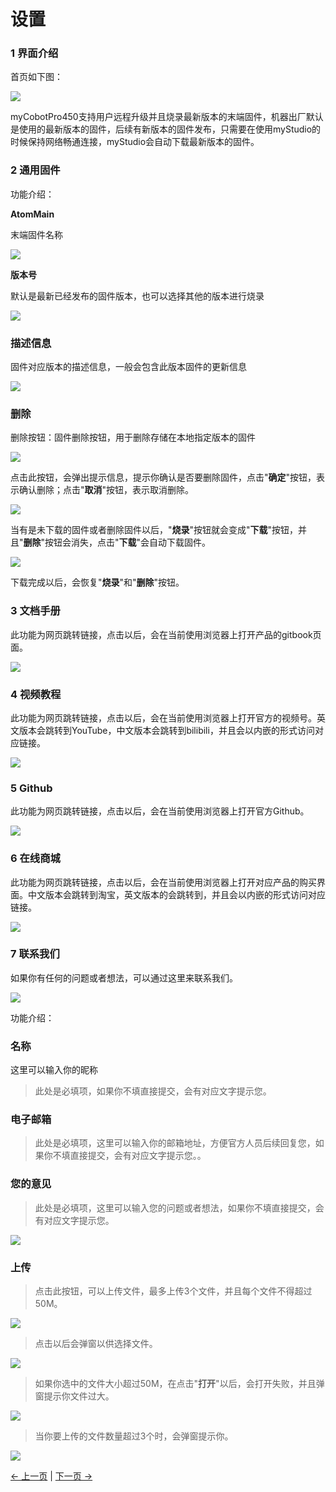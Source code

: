 # 设置
### 1 界面介绍

首页如下图：

<img src="../../../../resources/3-FunctionsAndApplications/5.myBlockly/other/firmware-home.png" />

myCobotPro450支持用户远程升级并且烧录最新版本的末端固件，机器出厂默认是使用的最新版本的固件，后续有新版本的固件发布，只需要在使用myStudio的时候保持网络畅通连接，myStudio会自动下载最新版本的固件。

### 2 通用固件

功能介绍：

**AtomMain**

末端固件名称

<img src="../../../../resources/3-FunctionsAndApplications/5.myBlockly/other/firmware-home-1.png" />

**版本号**

默认是最新已经发布的固件版本，也可以选择其他的版本进行烧录

<img src="../../../../resources/3-FunctionsAndApplications/5.myBlockly/other/firmware-home-2.png" />

### 描述信息

固件对应版本的描述信息，一般会包含此版本固件的更新信息

<img src="../../../../resources/3-FunctionsAndApplications/5.myBlockly/other/firmware-home-3.png" />

### **删除**

删除按钮：固件删除按钮，用于删除存储在本地指定版本的固件

<img src="../../../../resources/3-FunctionsAndApplications/5.myBlockly/other/firmware-home-4.png" />

点击此按钮，会弹出提示信息，提示你确认是否要删除固件，点击"**确定**"按钮，表示确认删除；点击"**取消**"按钮，表示取消删除。

<img src="../../../../resources/3-FunctionsAndApplications/5.myBlockly/other/firmware-home-5.png" />

当有是未下载的固件或者删除固件以后，"**烧录**"按钮就会变成"**下载**"按钮，并且"**删除**"按钮会消失，点击"**下载**"会自动下载固件。

<img src="../../../../resources/3-FunctionsAndApplications/5.myBlockly/other/firmware-home-6.png" />

下载完成以后，会恢复"**烧录**"和"**删除**"按钮。

### 3 文档手册

此功能为网页跳转链接，点击以后，会在当前使用浏览器上打开产品的gitbook页面。

<img src="../../../../resources/3-FunctionsAndApplications/5.myBlockly/other/firmware-gitbook.png" />

### 4 视频教程

此功能为网页跳转链接，点击以后，会在当前使用浏览器上打开官方的视频号。英文版本会跳转到YouTube，中文版本会跳转到bilibili，并且会以内嵌的形式访问对应链接。

<img src="../../../../resources/3-FunctionsAndApplications/5.myBlockly/other/firmware-video.png" />

### 5 Github

此功能为网页跳转链接，点击以后，会在当前使用浏览器上打开官方Github。

<img src="../../../../resources/3-FunctionsAndApplications/5.myBlockly/other/firmware-github.png" />


### 6 在线商城

此功能为网页跳转链接，点击以后，会在当前使用浏览器上打开对应产品的购买界面。中文版本会跳转到淘宝，英文版本的会跳转到，并且会以内嵌的形式访问对应链接。

<img src="../../../../resources/3-FunctionsAndApplications/5.myBlockly/other/firmware-shop.png" />

### 7 联系我们

如果你有任何的问题或者想法，可以通过这里来联系我们。

<img src="../../../../resources/3-FunctionsAndApplications/5.myBlockly/other/firmware-email.png" />

功能介绍：

### 名称

这里可以输入你的昵称

> 此处是必填项，如果你不填直接提交，会有对应文字提示您。

### 电子邮箱

> 此处是必填项，这里可以输入你的邮箱地址，方便官方人员后续回复您，如果你不填直接提交，会有对应文字提示您。。

### 您的意见

> 此处是必填项，这里可以输入您的问题或者想法，如果你不填直接提交，会有对应文字提示您。

<img src="../../../../resources/3-FunctionsAndApplications/5.myBlockly/other/firmware-email-email.png" />

### 上传

> 点击此按钮，可以上传文件，最多上传3个文件，并且每个文件不得超过50M。

<img src="../../../../resources/3-FunctionsAndApplications/5.myBlockly/other/firmware-email-file2.png" />

> 点击以后会弹窗以供选择文件。

<img src="../../../../resources/3-FunctionsAndApplications/5.myBlockly/other/firmware-email-file1.png" />

> 如果你选中的文件大小超过50M，在点击"**打开**"以后，会打开失败，并且弹窗提示你文件过大。

<img src="../../../../resources/3-FunctionsAndApplications/5.myBlockly/other/firmware-email-file3.png" />

> 当你要上传的文件数量超过3个时，会弹窗提示你。

<img src="../../../../resources/3-FunctionsAndApplications/5.myBlockly/other/firmware-email-file.png" />

[← 上一页](../5.1.2-quickmove/5.1.2.1-quickmovefirstuse.md) | [下一页 →](../5.1.4-setting/5.1.4.1-setting_main.md)